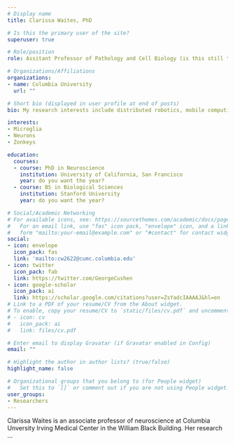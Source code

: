 ```yaml
---
# Display name
title: Clarissa Waites, PhD

# Is this the primary user of the site?
superuser: true

# Role/position
role: Assitant Professor of Pathology and Cell Biology (is this still the title with tenure?)/ Assitant Professor of Neuroscience (in the Taub Institute for Research on Alzheimer's Disease and the Aging Brain)

# Organizations/Affiliations
organizations:
- name: Columbia University
  url: ""

# Short bio (displayed in user profile at end of posts)
bio: My research interests include distributed robotics, mobile computing and programmable matter.

interests:
- Microglia
- Neurons
- Zonkeys

education:
  courses:
  - course: PhD in Neuroscience
    institution: University of California, San Francisco
    year: do you want the year?
  - course: BS in Biological Sciences
    institution: Stanford University
    year: do you want the year?

# Social/Academic Networking
# For available icons, see: https://sourcethemes.com/academic/docs/page-builder/#icons
#   For an email link, use "fas" icon pack, "envelope" icon, and a link in the
#   form "mailto:your-email@example.com" or "#contact" for contact widget.
social:
- icon: envelope
  icon_pack: fas
  link: 'mailto:cw2622@cumc.columbia.edu'
- icon: twitter
  icon_pack: fab
  link: https://twitter.com/GeorgeCushen
- icon: google-scholar
  icon_pack: ai
  link: https://scholar.google.com/citations?user=ZsYadcIAAAAJ&hl=en
# Link to a PDF of your resume/CV from the About widget.
# To enable, copy your resume/CV to `static/files/cv.pdf` and uncomment the lines below.
# - icon: cv
#   icon_pack: ai
#   link: files/cv.pdf

# Enter email to display Gravatar (if Gravatar enabled in Config)
email: ""

# Highlight the author in author lists? (true/false)
highlight_name: false

# Organizational groups that you belong to (for People widget)
#   Set this to `[]` or comment out if you are not using People widget.
user_groups:
- Researchers
---
```


Clarissa Waites is an associate professor of neuroscience at Columbia Unversity Irving Medical Center in the William Black Building. Her research ...
